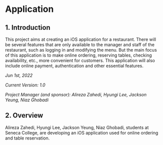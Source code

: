 
# <NAME> Application

## 1. Introduction
This project aims at creating an iOS application for a restaurant. There will be several features that are only available to the manager and staff of the restaurant, such as logging in and modifying the menu. But the main focus of this application is to make online ordering, reserving tables, checking availability, etc., more convenient for customers. This application will also include online payment, authentication and other essential features.


*Jun 1st, 2022*

*Current Version: 1.0*

*Project Manager (and sponsor): Alireza Zahedi, Hyungi Lee, Jackson Yeung, Niaz Ghobadi*

## 2. Overview

Alireza Zahedi, Hyungi Lee, Jackson Yeung, Niaz Ghobadi, students at Seneca College, are developing an iOS application used for online ordering and table reservation.
